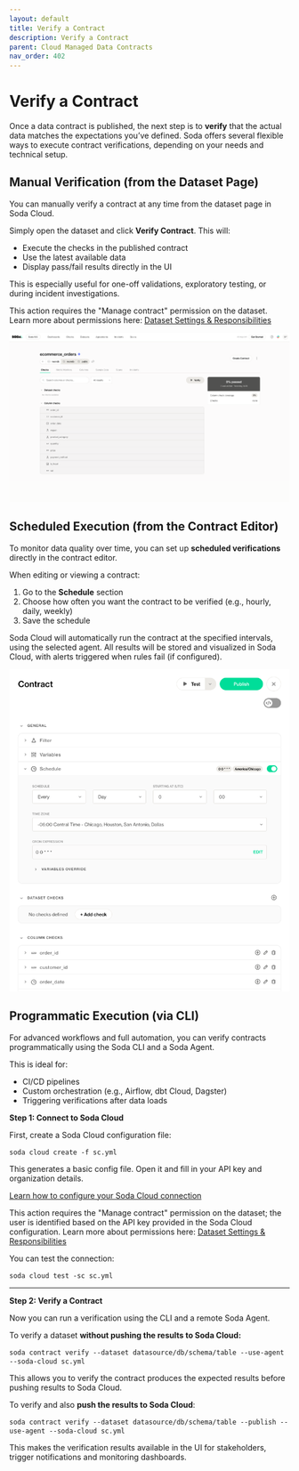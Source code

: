 ```yaml
---
layout: default
title: Verify a Contract
description: Verify a Contract
parent: Cloud Managed Data Contracts
nav_order: 402
---
```


# Verify a Contract

Once a data contract is published, the next step is to **verify** that the actual data matches the expectations you’ve defined. Soda offers several flexible ways to execute contract verifications, depending on your needs and technical setup.

## Manual Verification (from the Dataset Page)

You can manually verify a contract at any time from the dataset page in Soda Cloud.

Simply open the dataset and click **Verify Contract**. This will:

- Execute the checks in the published contract
- Use the latest available data
- Display pass/fail results directly in the UI

This is especially useful for one-off validations, exploratory testing, or during incident investigations.

This action requires the "Manage contract" permission on the dataset. Learn more about permissions here: [Dataset Settings & Responsibilities]()

![](../../assets/images/data-contract-verify-1.png)

## Scheduled Execution (from the Contract Editor)

To monitor data quality over time, you can set up **scheduled verifications** directly in the contract editor.

When editing or viewing a contract:

1. Go to the **Schedule** section
2. Choose how often you want the contract to be verified (e.g., hourly, daily, weekly)
3. Save the schedule

Soda Cloud will automatically run the contract at the specified intervals, using the selected agent. All results will be stored and visualized in Soda Cloud, with alerts triggered when rules fail (if configured).

![](../../assets/images/data-contract-verify-2.png)

## Programmatic Execution (via CLI)

For advanced workflows and full automation, you can verify contracts programmatically using the Soda CLI and a Soda Agent.

This is ideal for:

- CI/CD pipelines
- Custom orchestration (e.g., Airflow, dbt Cloud, Dagster)
- Triggering verifications after data loads

**Step 1: Connect to Soda Cloud**

First, create a Soda Cloud configuration file:

```
soda cloud create -f sc.yml
```

This generates a basic config file. Open it and fill in your API key and organization details.

[Learn how to configure your Soda Cloud connection]()

This action requires the "Manage contract" permission on the dataset; the user is identified based on the API key provided in the Soda Cloud configuration. Learn more about permissions here: [Dataset Settings & Responsibilities]()

You can test the connection:

```
soda cloud test -sc sc.yml
```

---

**Step 2: Verify a Contract**

Now you can run a verification using the CLI and a remote Soda Agent.

To verify a dataset **without pushing the results to Soda Cloud:**

```
soda contract verify --dataset datasource/db/schema/table --use-agent --soda-cloud sc.yml
```

This allows you to verify the contract produces the expected results before pushing results to Soda Cloud.

To verify and also **push the results to Soda Cloud**:

```
soda contract verify --dataset datasource/db/schema/table --publish --use-agent --soda-cloud sc.yml
```

This makes the verification results available in the UI for stakeholders, trigger notifications and monitoring dashboards.